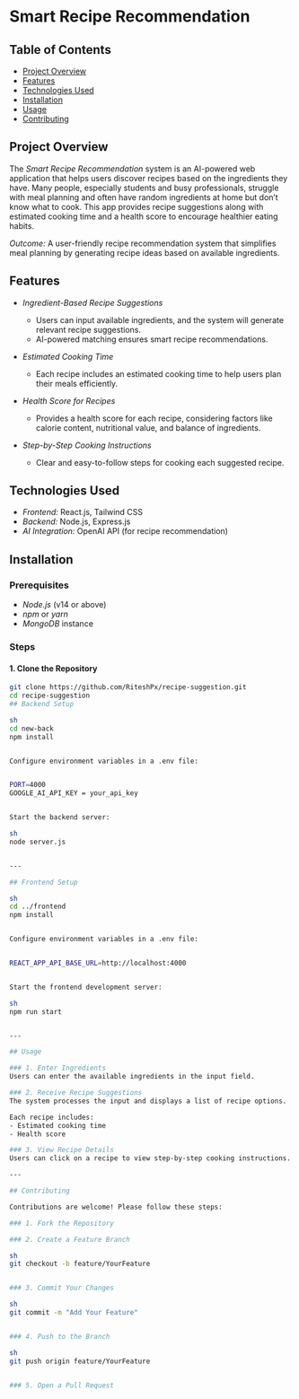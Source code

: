 # Smart Recipe Recommendation  

## Table of Contents  
- [Project Overview](#project-overview)  
- [Features](#features)  
- [Technologies Used](#technologies-used)  
- [Installation](#installation)  
- [Usage](#usage)  
- [Contributing](#contributing)  

## Project Overview  
The *Smart Recipe Recommendation* system is an AI-powered web application that helps users discover recipes based on the ingredients they have. Many people, especially students and busy professionals, struggle with meal planning and often have random ingredients at home but don’t know what to cook. This app provides recipe suggestions along with estimated cooking time and a health score to encourage healthier eating habits.  

*Outcome:* A user-friendly recipe recommendation system that simplifies meal planning by generating recipe ideas based on available ingredients.  

## Features  
- *Ingredient-Based Recipe Suggestions*  
  - Users can input available ingredients, and the system will generate relevant recipe suggestions.  
  - AI-powered matching ensures smart recipe recommendations.  

- *Estimated Cooking Time*  
  - Each recipe includes an estimated cooking time to help users plan their meals efficiently.  

- *Health Score for Recipes*  
  - Provides a health score for each recipe, considering factors like calorie content, nutritional value, and balance of ingredients.  

- *Step-by-Step Cooking Instructions*  
  - Clear and easy-to-follow steps for cooking each suggested recipe.  

## Technologies Used  
- *Frontend:* React.js, Tailwind CSS  
- *Backend:* Node.js, Express.js  
- *AI Integration:* OpenAI API (for recipe recommendation)  

## Installation  
### Prerequisites  
- *Node.js* (v14 or above)  
- *npm* or *yarn*  
- *MongoDB* instance  

### Steps  
#### 1. Clone the Repository  
```sh
git clone https://github.com/RiteshPx/recipe-suggestion.git  
cd recipe-suggestion
## Backend Setup

sh
cd new-back  
npm install


Configure environment variables in a .env file:


PORT=4000  
GOOGLE_AI_API_KEY = your_api_key


Start the backend server:

sh
node server.js


---

## Frontend Setup

sh
cd ../frontend  
npm install


Configure environment variables in a .env file:


REACT_APP_API_BASE_URL=http://localhost:4000


Start the frontend development server:

sh
npm run start


---

## Usage

### 1. Enter Ingredients
Users can enter the available ingredients in the input field.

### 2. Receive Recipe Suggestions
The system processes the input and displays a list of recipe options.

Each recipe includes:
- Estimated cooking time
- Health score

### 3. View Recipe Details
Users can click on a recipe to view step-by-step cooking instructions.

---

## Contributing

Contributions are welcome! Please follow these steps:

### 1. Fork the Repository

### 2. Create a Feature Branch

sh
git checkout -b feature/YourFeature


### 3. Commit Your Changes

sh
git commit -m "Add Your Feature"


### 4. Push to the Branch

sh
git push origin feature/YourFeature


### 5. Open a Pull Request
